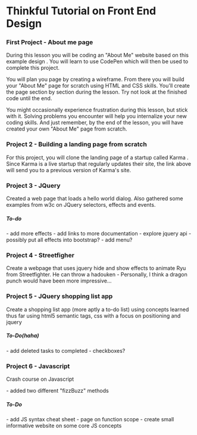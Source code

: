 <h1>Thinkful Tutorial on Front End Design</h1>
<h3>First Project - About me page</h3>
<p>During this lesson you will be coding an "About Me" website based on this example design . You will learn to use CodePen which will then be used to complete this project.</p>

<p>You will plan you page by creating a wireframe. From there you will build your "About Me" page for scratch using HTML and CSS skills. You'll create the page section by section during the lesson. Try not look at the finished code until the end.</p>

<p>You might occasionally experience frustration during this lesson, but stick with it. Solving problems you encounter will help you internalize your new coding skills. And just remember, by the end of the lesson, you will have created your own "About Me" page from scratch.</p>

<h3>Project 2 - Building a landing page from scratch</h3>
<p>For this project, you will clone the landing page of a startup called Karma . Since Karma is a live startup that regularly updates their site, the link above will send you to a previous version of Karma's site.</p>

<h3>Project 3 - JQuery</h3>
<p>Created a web page that loads a hello world dialog.  Also gathered some examples from w3c on JQuery selectors, effects and events.</p>
<h5>To-do</h5>
- add more effects
- add links to more documentation
- explore jquery api
- possibly put all effects into bootstrap?
- add menu?

<h3>Project 4 - Streetfigher</h3>
<p>Create a webpage that uses jquery hide and show effects to animate Ryu from Streetfighter.  He can throw a hadouken - Personally, I think a dragon punch would have been more impressive...</p>

<h3>Project 5 - JQuery shopping list app</h3>
<p>Create a shopping list app (more aptly a to-do list) using concepts learned thus far using html5 semantic tags, css with a focus on positioning and jquery</p>
<h5>To-Do(haha)</h5>
- add deleted tasks to completed
- checkboxes?

<h3>Project 6 - Javascript</h3>
<p>Crash course on Javascript<p>
- added two different "fizzBuzz" methods
<h5>To-Do</h5>
- add JS syntax cheat sheet
- page on function scope
- create small informative website on some core JS concepts
